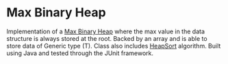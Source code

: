 # Max Binary Heap
Implementation of a [Max Binary Heap](https://en.wikipedia.org/wiki/Binary_heap) where the max value in the data structure is always stored at the root. Backed by an array and is able to store data of Generic type (T). Class also includes [HeapSort](https://en.wikipedia.org/wiki/Heapsort) algorithm. Built using Java and tested through the JUnit framework. 
